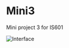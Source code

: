 # Mini3
Mini project 3 for IS601

![Interface](https://https://github.com/as2569/Mini3/images/interface.png)
